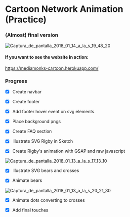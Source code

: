 # Cartoon Network Animation (Practice)

### (Almost) final version

<img src="https://image.ibb.co/d0iCz6/Captura_de_pantalla_2018_01_14_a_la_s_19_48_20.png" alt="Captura_de_pantalla_2018_01_14_a_la_s_19_48_20" border="0">
<h4>If you want to see the website in action:</h4> <a href="https://mediamonks-cartoon.herokuapp.com/" target="_blank">https://mediamonks-cartoon.herokuapp.com/</a>

### Progress

* [x] Create navbar

- [x] Create footer

* [x] Add footer hover event on svg elements

- [x] Place background pngs 

* [x] Create FAQ section 

- [x] Illustrate SVG Rigby in Sketch

* [x] Create Rigby's animation with GSAP and raw javascript

<img src="https://image.ibb.co/kgHiMm/Captura_de_pantalla_2018_01_13_a_la_s_17_13_10.png" alt="Captura_de_pantalla_2018_01_13_a_la_s_17_13_10" border="0">


- [x] Illustrate SVG bears and crosses

* [x] Animate bears 

<img src="https://image.ibb.co/dky7xR/Captura_de_pantalla_2018_01_13_a_la_s_20_21_30.png" alt="Captura_de_pantalla_2018_01_13_a_la_s_20_21_30" border="0">

- [x] Animate dots converting to crosses

* [x] Add final touches 
